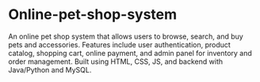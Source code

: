 # Online-pet-shop-system
An online pet shop system that allows users to browse, search, and buy pets and accessories. Features include user authentication, product catalog, shopping cart, online payment, and admin panel for inventory and order management. Built using HTML, CSS, JS, and backend with Java/Python and MySQL.

